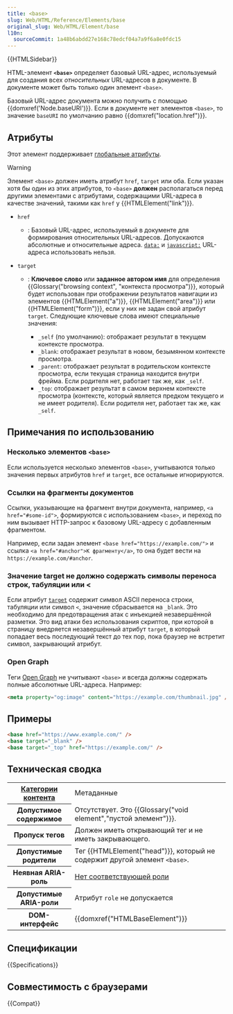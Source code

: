 ```yaml
---
title: <base>
slug: Web/HTML/Reference/Elements/base
original_slug: Web/HTML/Element/base
l10n:
  sourceCommit: 1a48b6abdd27e168c78edcf04a7a9f6a8e0fdc15
---
```


{{HTMLSidebar}}

HTML-элемент **`<base>`** определяет базовый URL-адрес, используемый для создания всех _относительных_ URL-адресов в документе. В документе может быть только один элемент `<base>`.

Базовый URL-адрес документа можно получить с помощью {{domxref('Node.baseURI')}}. Если в документе нет элементов `<base>`, то значение `baseURI` по умолчанию равно {{domxref("location.href")}}.

## Атрибуты

Этот элемент поддерживает [глобальные атрибуты](/ru/docs/Web/HTML/Global_attributes).

> [!WARNING]
> Элемент `<base>` должен иметь атрибут `href`, `target` или оба. Если указан хотя бы один из этих атрибутов, то `<base>` **должен** располагаться перед другими элементами с атрибутами, содержащими URL-адреса в качестве значений, такими как `href` у {{HTMLElement("link")}}.

- `href`
  - : Базовый URL-адрес, используемый в документе для формирования относительных URL-адресов. Допускаются абсолютные и относительные адреса.
    [`data:`](/ru/docs/Web/URI/Reference/Schemes/data) и [`javascript:`](/ru/docs/Web/URI/Schemes/javascript) URL-адреса использовать нельзя.
- `target`

  - : **Ключевое слово** или **заданное автором имя** для определения {{Glossary("browsing context", "контекста просмотра")}}, который будет использован при отображении результатов навигации из элементов {{HTMLElement("a")}}, {{HTMLElement("area")}} или {{HTMLElement("form")}}, если у них не задан свой атрибут `target`. Следующие ключевые слова имеют специальные значения:

    - `_self` (по умолчанию): отображает результат в текущем контексте просмотра.
    - `_blank`: отображает результат в новом, безымянном контексте просмотра.
    - `_parent`: отображает результат в родительском контексте просмотра, если текущая страница находится внутри фрейма. Если родителя нет, работает так же, как `_self`.
    - `_top`: отображает результат в самом верхнем контексте просмотра (контексте, который является предком текущего и не имеет родителя). Если родителя нет, работает так же, как `_self`.

## Примечания по использованию

### Несколько элементов `<base>`

Если используется несколько элементов `<base>`, учитываются только значения первых атрибутов `href` и `target`, все остальные игнорируются.

### Ссылки на фрагменты документов

Ссылки, указывающие на фрагмент внутри документа, например, `<a href="#some-id">`, формируются с использованием `<base>`, и переход по ним вызывает HTTP-запрос к базовому URL-адресу с добавленным фрагментом.

Например, если задан элемент `<base href="https://example.com/">` и ссылка `<a href="#anchor">К фрагменту</a>`, то она будет вести на `https://example.com/#anchor`.

### Значение target не должно содержать символы переноса строк, табуляции или <

Если атрибут [`target`](#target) содержит символ ASCII переноса строки, табуляции или символ `<`, значение сбрасывается на `_blank`.
Это необходимо для предотвращения атак с инъекцией незавершённой разметки. Это вид атаки без использования скриптов, при которой в страницу внедряется незавершённый атрибут `target`, в который попадает весь последующий текст до тех пор, пока браузер не встретит символ, закрывающий атрибут.

### Open Graph

Теги [Open Graph](https://ogp.me/) не учитывают `<base>` и всегда должны содержать полные абсолютные URL-адреса. Например:

```html
<meta property="og:image" content="https://example.com/thumbnail.jpg" />
```

## Примеры

```html
<base href="https://www.example.com/" />
<base target="_blank" />
<base target="_top" href="https://example.com/" />
```

## Техническая сводка

<table class="properties">
  <tbody>
    <tr>
      <th scope="row">
        <a href="/ru/docs/Web/Guide/HTML/Content_categories">Категории контента</a>
      </th>
      <td>Метаданные</td>
    </tr>
    <tr>
      <th scope="row">Допустимое содержимое</th>
      <td>Отсутствует. Это {{Glossary("void element","пустой элемент")}}.</td>
    </tr>
    <tr>
      <th scope="row">Пропуск тегов</th>
      <td>Должен иметь открывающий тег и не иметь закрывающего.</td>
    </tr>
    <tr>
      <th scope="row">Допустимые родители</th>
      <td>Тег {{HTMLElement("head")}}, который не содержит другой элемент <code>&lt;base&gt;</code>.</td>
    </tr>
    <tr>
      <th scope="row">Неявная ARIA-роль</th>
      <td><a href="https://www.w3.org/TR/html-aria/#dfn-no-corresponding-role">Нет соответствующей роли</a></td>
    </tr>
    <tr>
      <th scope="row">Допустимые ARIA-роли</th>
      <td>Атрибут <code>role</code> не допускается</td>
    </tr>
    <tr>
      <th scope="row">DOM-интерфейс</th>
      <td>{{domxref("HTMLBaseElement")}}</td>
    </tr>
  </tbody>
</table>

## Спецификации

{{Specifications}}

## Совместимость с браузерами

{{Compat}}
